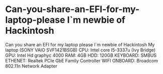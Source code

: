 # Can-you-share-an-EFI-for-my-laptop-please I`m newbie of Hackintosh 
Can you share an EFI for my laptop please I`m newbie of Hackintosh 
My laptop (SONY VAIO SVF1421BSGB)
CPU: Intel core I5-3337u (Ivy Bridge)
GPU: Intel Hd graphyc 4000
RAM: 4GB
HDD: 120GB
KEYBOARD: SMBUS
ETHENET: Realtek PCIe GbE Family Controller
WIFI ONBOARD: Broadcom 802.11n Network Adapter

